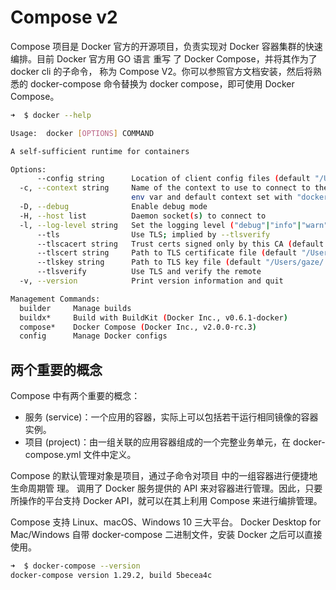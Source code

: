 # Compose v2

Compose 项目是 Docker 官方的开源项目，负责实现对 Docker 容器集群的快速编排。目前
Docker 官方用 GO 语言 重写 了 Docker Compose，并将其作为了 docker cli 的子命令，
称为 Compose V2。你可以参照官方文档安装，然后将熟悉的 docker-compose 命令替换为
docker compose，即可使用 Docker Compose。

```sh
➜  $ docker --help

Usage:  docker [OPTIONS] COMMAND

A self-sufficient runtime for containers

Options:
      --config string      Location of client config files (default "/Users/gaze/.docker")
  -c, --context string     Name of the context to use to connect to the daemon (overrides DOCKER_HOST
                           env var and default context set with "docker context use")
  -D, --debug              Enable debug mode
  -H, --host list          Daemon socket(s) to connect to
  -l, --log-level string   Set the logging level ("debug"|"info"|"warn"|"error"|"fatal") (default "info")
      --tls                Use TLS; implied by --tlsverify
      --tlscacert string   Trust certs signed only by this CA (default "/Users/gaze/.docker/ca.pem")
      --tlscert string     Path to TLS certificate file (default "/Users/gaze/.docker/cert.pem")
      --tlskey string      Path to TLS key file (default "/Users/gaze/.docker/key.pem")
      --tlsverify          Use TLS and verify the remote
  -v, --version            Print version information and quit

Management Commands:
  builder     Manage builds
  buildx*     Build with BuildKit (Docker Inc., v0.6.1-docker)
  compose*    Docker Compose (Docker Inc., v2.0.0-rc.3)
  config      Manage Docker configs
```

## 两个重要的概念

Compose 中有两个重要的概念：

- 服务 (service)：一个应用的容器，实际上可以包括若干运行相同镜像的容器实例。
- 项目 (project)：由一组关联的应用容器组成的一个完整业务单元，在
  docker-compose.yml 文件中定义。

Compose 的默认管理对象是项目，通过子命令对项目 中的一组容器进行便捷地生命周期管
理。 调用了 Docker 服务提供的 API 来对容器进行管理。因此，只要所操作的平台支持
Docker API，就可以在其上利用 Compose 来进行编排管理。

Compose 支持 Linux、macOS、Windows 10 三大平台。 Docker Desktop for Mac/Windows
自带 docker-compose 二进制文件，安装 Docker 之后可以直接使用。

```sh
➜  $ docker-compose --version
docker-compose version 1.29.2, build 5becea4c
```
